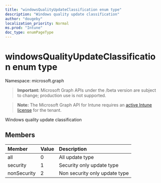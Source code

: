 ```yaml
---
title: "windowsQualityUpdateClassification enum type"
description: "Windows quality update classification"
author: "dougeby"
localization_priority: Normal
ms.prod: "Intune"
doc_type: enumPageType
---
```


# windowsQualityUpdateClassification enum type

Namespace: microsoft.graph

> **Important:** Microsoft Graph APIs under the /beta version are subject to change; production use is not supported.

> **Note:** The Microsoft Graph API for Intune requires an [active Intune license](https://go.microsoft.com/fwlink/?linkid=839381) for the tenant.

Windows quality update classification

## Members
|Member|Value|Description|
|:---|:---|:---|
|all|0|All update type|
|security|1|Security only update type|
|nonSecurity|2|Non security only update type|



